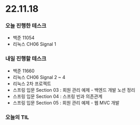 # 22.11.18

### 오늘 진행한 테스크

- 백준 11054
- 리눅스 CH06 Signal 1

### 내일 진행할 테스크

- 백준 11660
- 리눅스 CH06 Signal 2 ~ 4
- 리눅스 2차 프로젝트
- 스프링 입문 Section 03 : 회원 관리 예제 - 백엔드 개발 노션 정리
- 스프링 입문 Section 04 : 스프링 빈과 의존관계
- 스프링 입문 Section 05 : 회원 관리 예제 - 웹 MVC 개발

### 오늘의 TIL
